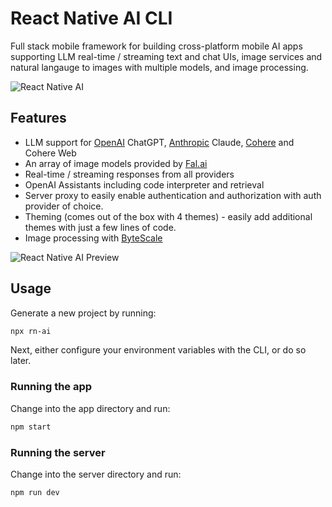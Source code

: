 # React Native AI CLI

Full stack mobile framework for building cross-platform mobile AI apps supporting LLM real-time / streaming text and chat UIs, image services and natural langauge to images with multiple models, and image processing.

![React Native AI](https://raw.githubusercontent.com/dabit3/react-native-ai/main/rnaiheader.png?token=GHSAT0AAAAAACBYUBA6SWS42HLQGMVX6J7UZLDIQQQ)

## Features

- LLM support for [OpenAI](https://openai.com/) ChatGPT, [Anthropic](https://anthropic.com) Claude, [Cohere](https://cohere.com/) and Cohere Web
- An array of image models provided by [Fal.ai](https://www.fal.ai/)
- Real-time / streaming responses from all providers
- OpenAI Assistants including code interpreter and retrieval
- Server proxy to easily enable authentication and authorization with auth provider of choice.
- Theming (comes out of the box with 4 themes) - easily add additional themes with just a few lines of code.
- Image processing with [ByteScale](https://bytescale.com/)

![React Native AI Preview](https://raw.githubusercontent.com/dabit3/react-native-ai/main/screenzzz.png?token=GHSAT0AAAAAACBYUBA6Y53GTKQE3JVD4BK4ZLDIRHA)

## Usage

Generate a new project by running:

```sh
npx rn-ai
```

Next, either configure your environment variables with the CLI, or do so later.

### Running the app

Change into the app directory and run:

```sh
npm start
```

### Running the server

Change into the server directory and run:

```sh
npm run dev
```